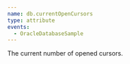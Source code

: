 ```yaml
---
name: db.currentOpenCursors
type: attribute
events:
  - OracleDatabaseSample
---
```


The current number of opened cursors.
